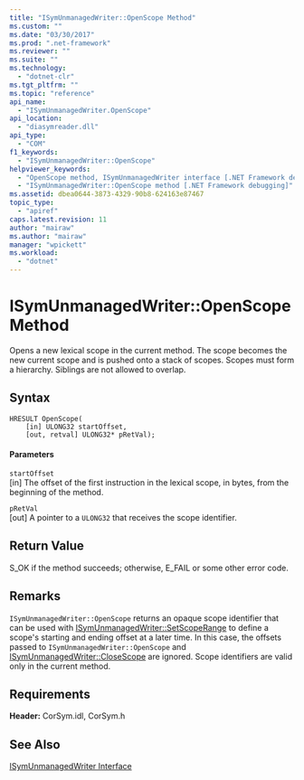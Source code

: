 ```yaml
---
title: "ISymUnmanagedWriter::OpenScope Method"
ms.custom: ""
ms.date: "03/30/2017"
ms.prod: ".net-framework"
ms.reviewer: ""
ms.suite: ""
ms.technology: 
  - "dotnet-clr"
ms.tgt_pltfrm: ""
ms.topic: "reference"
api_name: 
  - "ISymUnmanagedWriter.OpenScope"
api_location: 
  - "diasymreader.dll"
api_type: 
  - "COM"
f1_keywords: 
  - "ISymUnmanagedWriter::OpenScope"
helpviewer_keywords: 
  - "OpenScope method, ISymUnmanagedWriter interface [.NET Framework debugging]"
  - "ISymUnmanagedWriter::OpenScope method [.NET Framework debugging]"
ms.assetid: dbea0644-3873-4329-90b8-624163e87467
topic_type: 
  - "apiref"
caps.latest.revision: 11
author: "mairaw"
ms.author: "mairaw"
manager: "wpickett"
ms.workload: 
  - "dotnet"
---
```

# ISymUnmanagedWriter::OpenScope Method
Opens a new lexical scope in the current method. The scope becomes the new current scope and is pushed onto a stack of scopes. Scopes must form a hierarchy. Siblings are not allowed to overlap.  
  
## Syntax  
  
```  
HRESULT OpenScope(  
    [in] ULONG32 startOffset,  
    [out, retval] ULONG32* pRetVal);  
```  
  
#### Parameters  
 `startOffset`  
 [in] The offset of the first instruction in the lexical scope, in bytes, from the beginning of the method.  
  
 `pRetVal`  
 [out] A pointer to a `ULONG32` that receives the scope identifier.  
  
## Return Value  
 S_OK if the method succeeds; otherwise, E_FAIL or some other error code.  
  
## Remarks  
 `ISymUnmanagedWriter::OpenScope` returns an opaque scope identifier that can be used with [ISymUnmanagedWriter::SetScopeRange](../../../../docs/framework/unmanaged-api/diagnostics/isymunmanagedwriter-setscoperange-method.md) to define a scope's starting and ending offset at a later time. In this case, the offsets passed to `ISymUnmanagedWriter::OpenScope` and [ISymUnmanagedWriter::CloseScope](../../../../docs/framework/unmanaged-api/diagnostics/isymunmanagedwriter-closescope-method.md) are ignored. Scope identifiers are valid only in the current method.  
  
## Requirements  
 **Header:** CorSym.idl, CorSym.h  
  
## See Also  
 [ISymUnmanagedWriter Interface](../../../../docs/framework/unmanaged-api/diagnostics/isymunmanagedwriter-interface.md)

